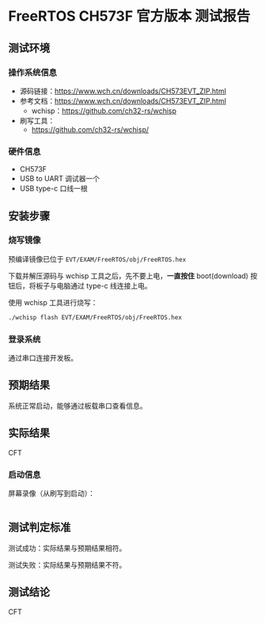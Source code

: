 # FreeRTOS CH573F 官方版本 测试报告

## 测试环境

### 操作系统信息

- 源码链接：https://www.wch.cn/downloads/CH573EVT_ZIP.html
- 参考文档：https://www.wch.cn/downloads/CH573EVT_ZIP.html
    - wchisp：https://github.com/ch32-rs/wchisp
- 刷写工具：
    - https://github.com/ch32-rs/wchisp/

### 硬件信息

- CH573F
- USB to UART 调试器一个
- USB type-c 口线一根


## 安装步骤

### 烧写镜像

预编译镜像已位于 `EVT/EXAM/FreeRTOS/obj/FreeRTOS.hex`

下载并解压源码与 wchisp 工具之后，先不要上电，**一直按住** boot(download) 按钮后，将板子与电脑通过 type-c 线连接上电。

使用 wchisp 工具进行烧写：
```bash
./wchisp flash EVT/EXAM/FreeRTOS/obj/FreeRTOS.hex

```

### 登录系统

通过串口连接开发板。

## 预期结果

系统正常启动，能够通过板载串口查看信息。

## 实际结果

CFT

### 启动信息

屏幕录像（从刷写到启动）：

```log

```

## 测试判定标准

测试成功：实际结果与预期结果相符。

测试失败：实际结果与预期结果不符。

## 测试结论

CFT